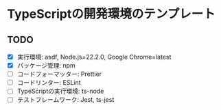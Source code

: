 # TypeScriptの開発環境のテンプレート

## TODO

- [x] 実行環境: asdf, Node.js=22.2.0, Google Chrome=latest
- [x] パッケージ管理: npm
- [ ] コードフォーマッター: Prettier
- [ ] コードリンター: ESLint
- [ ] TypeScriptの実行環境: ts-node
- [ ] テストフレームワーク: Jest, ts-jest
